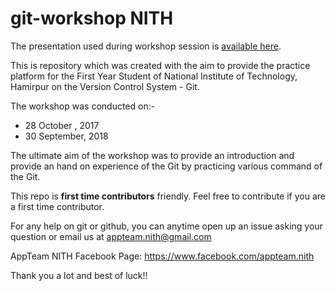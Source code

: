 # git-workshop NITH

The presentation used during workshop session is [available here](https://github.com/appteam-nith/git-workshop/blob/master/RESOURCES/vcs_seminar_final.pdf).

This is repository which was created with the aim to provide the practice platform for the First Year Student of National Institute of Technology, Hamirpur on the Version Control System - Git. 

The workshop was conducted on:- 
- 28 October , 2017
- 30 September, 2018 

The ultimate aim of the workshop was to provide an introduction and provide an hand on experience of the Git by practicing various command of the Git.

This repo is **first time contributors** friendly. Feel free to contribute if you are a first time contributor.

For any help on git or github, you can anytime open up an issue asking your question or email us at appteam.nith@gmail.com

AppTeam NITH Facebook Page: https://www.facebook.com/appteam.nith

Thank you a lot
and best of luck!!
